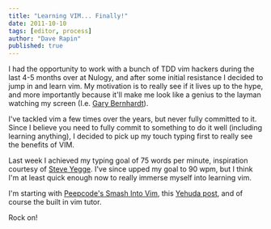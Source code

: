 ```yaml
---
title: "Learning VIM... Finally!"
date: 2011-10-10
tags: [editor, process]
author: "Dave Rapin"
published: true
---
```


I had the opportunity to work with a bunch of TDD vim hackers during the last 4-5 months over at Nulogy, and after some initial resistance I decided to jump in and learn vim. My motivation is to really see if it lives up to the hype, and more importantly because it'll make me look like a genius to the layman watching my screen (I.e. [Gary Bernhardt](https://www.destroyallsoftware.com)).

I've tackled vim a few times over the years, but never fully committed to it. Since I believe you need to fully commit to something to do it well (including learning anything), I decided to pick up my touch typing first to really see the benefits of VIM.

Last week I achieved my typing goal of 75 words per minute, inspiration courtesy of [Steve Yegge](http://steve-yegge.blogspot.ca/2008/09/programmings-dirtiest-little-secret.html). I've since upped my goal to 90 wpm, but I think I'm at least quick enough now to really immerse myself into learning vim.

I'm starting with [Peepcode's Smash Into Vim](https://peepcode.com/products/smash-into-vim-i), this [Yehuda post](http://yehudakatz.com/2010/07/29/everyone-who-tried-to-convince-me-to-use-vim-was-wrong/), and of course the built in vim tutor.

Rock on!
